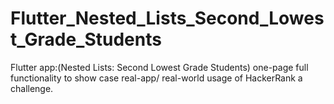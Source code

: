 # Flutter_Nested_Lists_Second_Lowest_Grade_Students
Flutter app:(Nested Lists: Second Lowest Grade Students) one-page full functionality to show case real-app/ real-world usage of HackerRank a challenge. 
